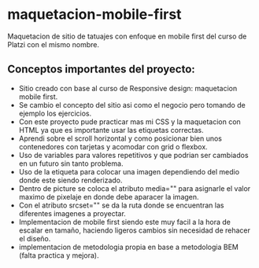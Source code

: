 # maquetacion-mobile-first
Maquetacion de sitio de tatuajes con enfoque en mobile first del curso de Platzi con el mismo nombre.

## Conceptos importantes del proyecto:
- Sitio creado con base al curso de Responsive design: maquetacion mobile first. 
- Se cambio el concepto del sitio asi como el negocio pero tomando de ejemplo los ejercicios.
- Con este proyecto pude practicar mas mi CSS y la maquetacion con HTML ya que es importante usar las etiquetas correctas.
- Aprendi sobre el scroll horizontal y como posicionar bien unos contenedores con tarjetas y acomodar con grid o flexbox.
- Uso de variables para valores repetitivos y que podrian ser cambiados en un futuro sin tanto problema.
- Uso de la etiqueta <picture> para colocar una imagen dependiendo del medio donde este siendo renderizado.
- Dentro de picture se coloca el atributo media="" para asignarle el valor maximo de pixelaje en donde debe aparacer la imagen.
- Con el atributo srcset="" se da la ruta donde se encuentran las diferentes imagenes a proyectar.
- Implementacion de mobile first siendo este muy facil a la hora de escalar en tamaño, haciendo ligeros cambios sin necesidad de rehacer el diseño.
- implementacion de metodologia propia en base a metodologia BEM (falta practica y mejora).

